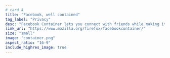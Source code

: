 ```yaml
---
# card 4
title: "Facebook, well contained"
tag_label: "Privacy"
desc: "Facebook Container lets you connect with friends while making it harder for Facebook to track you on the web."
link_url: "https://www.mozilla.org/firefox/facebookcontainer/"
size: "small"
image: "container.png"
aspect_ratio: "16-9"
include_highres_image: true
---
```

